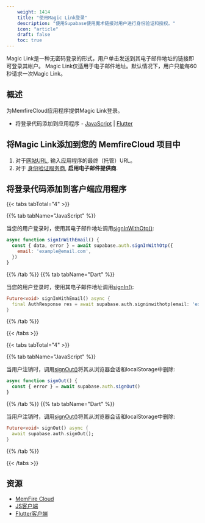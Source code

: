 ```yaml
---
    weight: 1414
    title: "使用Magic Link登录"
    description: "使用Supabase使用魔术链接对用户进行身份验证和授权。"
    icon: "article"
    draft: false
    toc: true
---
```


Magic Link是一种无密码登录的形式，用户单击发送到其电子邮件地址的链接即可登录其帐户。
Magic Link仅适用于电子邮件地址。默认情况下，用户只能每60秒请求一次Magic Link。

## 概述

为MemfireCloud应用程序提供Magic Link登录。

- 将登录代码添加到应用程序 - [JavaScript](https://github.com/supabase/supabase-js) | [Flutter](https://github.com/supabase/supabase-flutter)

## 将Magic Link添加到您的 MemfireCloud 项目中

1. 对于[网站URL](https://app.supabase.com/project/_/auth/url-configuration), 输入应用程序的最终（托管）URL。
1. 对于 [身份验证服务商](https://app.supabase.com/project/_/auth/providers), **启用电子邮件提供商**.

## 将登录代码添加到客户端应用程序

{{< tabs tabTotal="4" >}}


{{% tab tabName="JavaScript" %}}



当您的用户登录时，使用其电子邮件地址调用[signInWithOtp()](/docs/app/SDKdocs/JavaScript/auth/auth-signinwithotp):

```js
async function signInWithEmail() {
  const { data, error } = await supabase.auth.signInWithOtp({
    email: 'example@email.com',
  })
}
```



{{% /tab %}}
{{% tab tabName="Dart" %}}



当您的用户登录时，使用其电子邮件地址调用[signIn()](/docs/app/SDKdocs/dartauth/auth-signinwithotp):

```dart
Future<void> signInWithEmail() async {
  final AuthResponse res = await supabase.auth.signinwithotp(email: 'example@email.com');
}
```



{{% /tab %}}

{{< /tabs >}}

{{< tabs tabTotal="4" >}}

{{% tab tabName="JavaScript" %}}



当用户注销时，调用[signOut()](/docs/app/SDKdocs/JavaScript/auth/auth-signout)将其从浏览器会话和localStorage中删除:

```js
async function signOut() {
  const { error } = await supabase.auth.signOut()
}
```



{{% /tab %}}
{{% tab tabName="Dart" %}}



当用户注销时，调用[signOut()](/docs/app/SDKdocs/dartauth/auth-signout)将其从浏览器会话和localStorage中删除:

```dart
Future<void> signOut() async {
  await supabase.auth.signOut();
}
```



{{% /tab %}}

{{< /tabs >}}

## 资源

- [MemFire Cloud](https://cloud.memfiredb.com)
- [JS客户端](https://github.com/supabase/supabase-js)
- [Flutter客户端](https://github.com/supabase/supabase-flutter)


